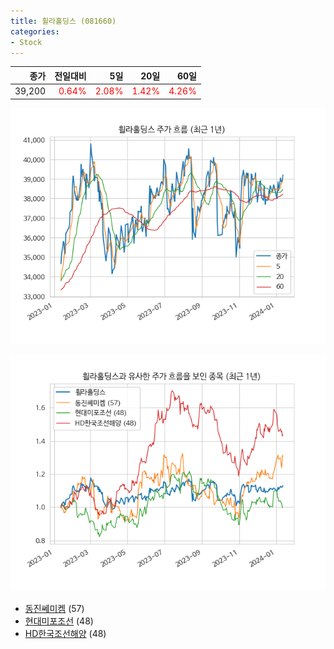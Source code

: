```yaml
---
title: 휠라홀딩스 (081660)
categories:
- Stock
---
```


|종가|전일대비|5일|20일|60일|
|---:|-------:|--:|---:|---:|
|39,200|<span style="color: red">0.64%</span>|<span style="color: red">2.08%</span>|<span style="color: red">1.42%</span>|<span style="color: red">4.26%</span>|


<!-- more -->

![081660](/assets/images/stock/081660.png)

![081660](/assets/images/stock/081660_sim.png)

- [동진쎄미켐](/stock/005290/) (57)
- [현대미포조선](/stock/010620/) (48)
- [HD한국조선해양](/stock/009540/) (48)